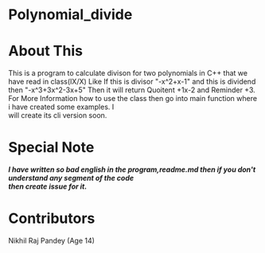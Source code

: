 # Polynomial_divide
# About This
This is a program to calculate divison for two polynomials in C++ that we have read in class(IX/X)
Like If this is divisor "-x^2+x-1" and this is dividend then "-x^3+3x^2-3x+5"
Then it will return Quoitent +1x-2 and Reminder +3.
For More Information how to use the class then go into main function where i have created some examples. I <br> will create its cli version soon.

# Special Note
***I have written so bad english in the program,readme.md then if you don't understand any segment of the code <br>then create issue for it.***

# Contributors
Nikhil Raj Pandey (Age 14)
